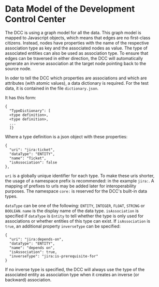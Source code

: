# Data Model of the Development Control Center
The DCC is using a graph model for all the data. This graph model is mapped to Javascript objects, which means that edges
are no first-class citizens. Instead, nodes have properties with the name of the respective association type as key and
the associated nodes as value. The type of associated entities can also be used as association type.
To ensure that edges can be traversed in either direction, the DCC will automatically generate an inverse association at
the target node pointing back to the source node.

In oder to tell the DCC which properties are associations and which are attributes (with atomic values), a data dictionary
is required. For the test data, it is contained in the file `dictionary.json`.

It has this form:
```
{
  "TypeDictionary": [
  <type definition>,
  <type definition>,
  ...
  ]}
```
Where a type definition is a json object with these properties:

```
{
  "uri": "jira:ticket",
  "dataType": "ENTITY",
  "name": "Ticket",
  "isAssociation": false
},
```

`uri` is a globally unique identifier for each type. To make these uris shorter, the usage of a namespace prefix is
recommended: in the example `jira:`. A mapping of prefixes to urls may be added later for interoperability purposes.
The namespace `core:` is reserved for the DCC's built-in data types.

`dataType` can be one of the following: `ENTITY`, `INTEGER`, `FLOAT`, `STRING` or `BOOLEAN`.
`name` is the display name of the data type.
`isAssociation` is specified if `dataType` is `Entity` to tell whether the type is only used for associations or whether
entities of this type can exist. If `isAssociation` is `true`, an additional property `inverseType` can be specified:

``` 
{
  "uri": "jira:depends-on",
  "dataType": "ENTITY",
  "name": "depends on",
  "isAssociation": true,
  "inverseType": "jira:is-prerequisite-for"
}
```

If no inverse type is specified, the DCC will always use the type of the associated entity as association type when it
creates an inverse (or backward) association.
